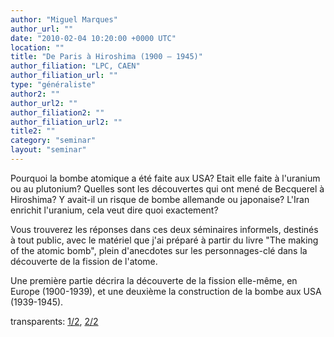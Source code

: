 ```yaml
---
author: "Miguel Marques"
author_url: ""
date: "2010-02-04 10:20:00 +0000 UTC"
location: ""
title: "De Paris à Hiroshima (1900 – 1945)"
author_filiation: "LPC, CAEN"
author_filiation_url: ""
type: "généraliste"
author2: ""
author_url2: ""
author_filiation2: ""
author_filiation_url2: ""
title2: ""
category: "seminar" 
layout: "seminar"
---
```

Pourquoi la bombe atomique a été faite aux USA? Etait elle faite à l'uranium ou au plutonium? Quelles sont les découvertes qui ont mené de Becquerel à Hiroshima? Y avait-il un risque de bombe allemande ou japonaise? L'Iran enrichit l'uranium, cela veut dire quoi exactement?

Vous trouverez les réponses dans ces deux séminaires informels, destinés à tout public, avec le matériel que j'ai préparé à partir du livre "The making of the atomic bomb", plein d'anecdotes sur les personnages-clé dans la découverte de la fission de l'atome.

Une première partie décrira la découverte de la fission elle-même, en Europe (1900-1939), et une deuxième la construction de la bombe aux USA (1939-1945).

transparents: [1/2](images/Communication/seminaires/MiguelMarques1.pdf), [2/2](images/Communication/seminaires/MiguelMarques2.pdf)
